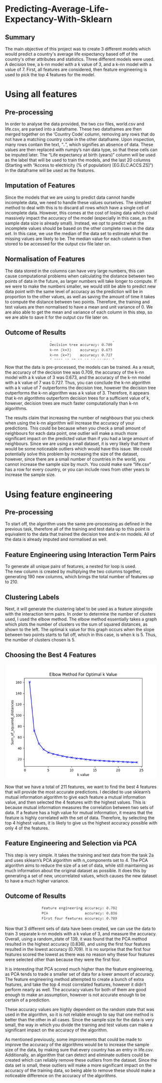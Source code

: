 # Predicting-Average-Life-Expectancy-With-Sklearn
## Summary
The main objective of this project was to create 3 different models which would predict a country's average life expectancy based off of the country's other attributes and statistics. Three different models were used. A decision tree, a k-nn model with a k value of 3, and a k-nn model with a value of 7. First, all features are considered, then feature engineering is used to pick the top 4 features for the model.

# Using all features
## Pre-processing
In order to analyse the data provided, the two csv files, world.csv and life.csv, are parsed into a dataframe. These two dataframes are then merged together on the ‘Country Code’ column, removing any rows that do not have a matching country code in the other dataframe. Upon inspection, many rows contain the text, “..”, which signifies an absence of data. These values are then replaced with numpy’s nan data type, so that these cells can be imputed later. The “Life expectancy at birth (years)” column will be used as the label that will be used to train the models, and the last 20 columns (Starting with “Access to electricity (% of population) [EG.ELC.ACCS.ZS]”) in the dataframe will be used as the features.

## Imputation of Features
Since the models that we are using to predict data cannot handle incomplete data, we need to handle these values ourselves. The simplest method to deal with this is to discard all rows which have a single cell of incomplete data. However, this comes at the cost of losing data which could massively impact the accuracy of the model (especially in this case, as the sample data size is already small). Instead, we opt to predict what the incomplete values should be based on the other complete rows in the data set. In this case, we use the median of the data set to estimate what the missing values are likely to be. The median value for each column is then stored to be accessed for the output csv file later on.

## Normalisation of Features
The data stored in the columns can have very large numbers, this can cause computational problems when calculating the distance between two points of data in the future, as larger numbers will take longer to compute. If we were to make the numbers smaller, we would still be able to predict new data point with the same level of accuracy as the prediction will be in proportion to the other values, as well as saving the amount of time it takes to compute the distance between two points. Therefore, the training and test values are then normalised to have a mean and unit variance of 0. We are also able to get the mean and variance of each column in this step, so we are able to save it for the output csv file later on.  

## Outcome of Results
<p align="center">
  <img src="results1.png">
</p>
Now that the data is pre-processed, the models can be trained. As a result, the accuracy of the decision tree was 0.709, the accuracy of the k-nn model with a k value of 3 was 0.673, and the accuracy of the k-nn model with a k value of 7 was 0.727. Thus, you can conclude the k-nn algorithm with a k value of 7 outperforms the decision tree, however the decision tree outperforms the k-nn algorithm was a k value of 3. Therefore, it appears that k-nn algorithms outperform decision trees for a sufficient value of k, however, decision trees are much faster computationally than k-nn algorithms.

The results claim that increasing the number of neighbours that you check when using the k-nn algorithm will increase the accuracy of your predictions. This could be because when you check a small amount of neighbours for each data point, one outlier will make a much more significant impact on the predicted value than if you had a large amount of neighbours. Since we are using a small dataset, it is very likely that there would be some noticeable outliers which would have this issue. We could potentially solve this problem by increasing the size of the dataset, however, since there are a small number of countries in the world, you cannot increase the sample size by much. You could make sure “life.csv” has a row for every country, or you can include rows from other years to increase the sample size.

# Using feature engineering
## Pre-processing
To start off, the algorithm uses the same pre-processing as defined in the previous task, therefore all of the training and test data up to this point is equivalent to the data that trained the decision tree and k-nn models. All of the data is already imputed and normalised as well.

## Feature Engineering using Interaction Term Pairs
To generate all unique pairs of features, a nested for loop is used.  
The new column is created by multiplying the two columns together, generating 190 new columns, which brings the total number of features up to 210. 

## Clustering Labels
Next, it will generate the clustering label to be used as a feature alongside with the interaction term pairs. In order to determine the number of clusters used, I used the elbow method. The elbow method essentially takes a graph which plots the number of clusters vs the sum of squared distances, as shown to the left. The optimal k value for this graph occurs when the slope between two points starts to fall off, which in this case, is when k is 5. Thus, the number of clusters chosen is 5.

## Choosing the Best 4 Features
<p align="center">
  <img src="elbow.png">
</p>
Now that we have a total of 211 features, we want to find the best 4 features that will provide the most accurate predictions. I decided to use sklearn’s mutual information algorithm to give each feature a mutual information value, and then selected the 4 features with the highest values. This is because mutual information measures the correlation between two sets of data. If a feature has a high value for mutual information, it means that the feature is highly correlated with the set of data. Therefore, by selecting the top 4 highest values, it is likely to give us the highest accuracy possible with only 4 of the features.

## Feature Engineering and Selection via PCA
This step is very simple. It takes the training and test data from the task 2a and uses sklearn’s PCA algorithm with n_components set to 4. The PCA algorithm aims to reduce the size of a set of data, while still maintaining as much information about the original dataset as possible. It does this by generating a set of new, uncorrelated values, which causes the new dataset to have a much higher variance.

## Outcome of Results
<p align="center">
  <img src="results2.png">
</p>
Now that 3 different sets of data have been created, we can use the data to train 3 separate k-nn models with a k value of 3, and measure the accuracy. Overall, using a random_state of 139, it was found that the PCA method resulted in the highest accuracy (0.836), and using the first four features resulted in the lowest accuracy (0.709). It is no surprise that the first four features scored the lowest as there was no reason why these four features were selected other than because they were the first four. 

It is interesting that PCA scored much higher than the feature engineering, as PCA tends to trade a smaller set of data for a lower amount of accuracy. The feature engineering method attempted to create a bunch of extra features, and take the top 4 most correlated features, however it didn’t perform nearly as well. The accuracy values for both of them are good enough to make an assumption, however is not accurate enough to be certain of a prediction.

These accuracy values are highly dependent on the random state that was used in the algorithm, so it is not reliable enough to say that one method is better than the other in all cases. Since the sample size for the data is very small, the way in which you divide the training and test values can make a significant impact on the accuracy of the algorithm.

As mentioned previously, some improvements that could be made to improve the accuracy of the algorithms would be to increase the sample size of the data, by making sure that every country has an entry in life.csv. Additionally, an algorithm that can detect and eliminate outliers could be created which can reliably remove these outliers from the dataset. Since the data set is small, these outliers will make a more significant impact on the accuracy of the training data, so being able to remove these should make a noticeable difference on the accuracy of the algorithms.
